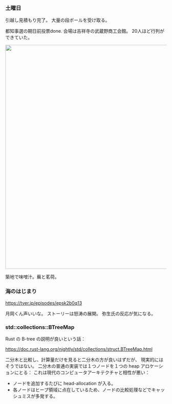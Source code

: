 ### 土曜日

引越し見積もり完了。
大量の段ボールを受け取る。

都知事選の期日前投票done.
会場は吉祥寺の武蔵野商工会館。
20人ほど行列ができていた。

<img src="https://i.imgur.com/r85yJNh.jpg" width="700">

築地で味噌汁。蕪と茗荷。

### 海のはじまり

https://tver.jp/episodes/epsk2b0q13

月岡くん声いいな。
ストーリーは怒涛の展開。
弥生氏の反応が気になる。

### std::collections::BTreeMap

Rust の B-tree の説明が良いという話：

https://doc.rust-lang.org/nightly/std/collections/struct.BTreeMap.html

二分木と比較し、計算量だけを見ると二分木の方が良いはずだが、
現実的にはそうではない。
二分木の普通の実装では１つノードを１つの heap アロケーションにとる：
これは現代のコンピュータアーキテクチャと相性が悪い：

* ノードを追加するたびに head-allocation が入る。
* 各ノードはヒープ領域に点在しているため、ノードの比較処理などでキャッシュミスが多発する。